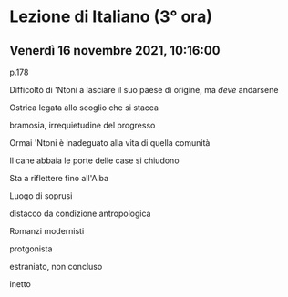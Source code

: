# Lezione di Italiano (3° ora)

## Venerdì 16 novembre 2021, 10:16:00

p.178

Difficoltò di 'Ntoni a lasciare il suo paese di origine, ma _deve_ andarsene

Ostrica legata allo scoglio che si stacca

bramosia, irrequietudine del progresso

Ormai 'Ntoni è inadeguato alla vita di quella comunità

Il cane abbaia
le porte delle case si chiudono

Sta a riflettere fino all'Alba


Luogo di soprusi

distacco da condizione antropologica

Romanzi modernisti

protgonista

estraniato, non concluso

inetto
<!--stackedit_data:
eyJoaXN0b3J5IjpbLTExODI3MDQ1MTUsLTE2NjczNjg4NSwxMz
cwMjU2MTgyLC0xMTg4NjI4NjI1XX0=
-->